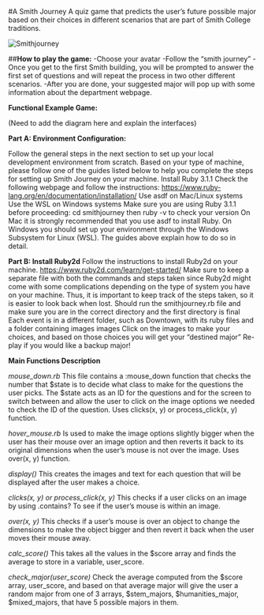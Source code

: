 #A Smith Journey
A quiz game that predicts the user’s future possible major based on their choices in different scenarios that are part of Smith College traditions. 

![Smithjourney]()

##**How to play the game:**
-Choose your avatar
-Follow the “smith journey”
-Once you get to the first Smith building, you will be prompted to answer the first set of questions and will repeat the process in two other different scenarios.
-After you are done, your suggested major will pop up with some information about the department webpage. 

**Functional Example Game:**

(Need to add the diagram here and explain the interfaces)

**Part A: Environment Configuration:**

Follow the general steps in the next section to set up your local development environment from scratch. Based on your type of machine, please follow one of the guides listed below to help you complete the steps for setting up Smith Journey on your machine.
Install Ruby 3.1.1
Check the following webpage and follow the instructions: https://www.ruby-lang.org/en/documentation/installation/
Use asdf on Mac/Linux systems
Use the WSL on Windows systems
Make sure you are using Ruby 3.1.1 before proceeding:
cd smithjourney  then ruby -v to check your version
On Mac it is strongly recommended that you use asdf to install Ruby. On Windows you should set up your environment through the Windows Subsystem for Linux (WSL). The guides above explain how to do so in detail.

**Part B: Install Ruby2d**
Follow the instructions to install Ruby2d on your machine. 
https://www.ruby2d.com/learn/get-started/
Make sure to keep a separate file with both the commands and steps taken since Ruby2d might come with some complications depending on the type of system you have on your machine. Thus, it is important to keep track of the steps taken, so it is easier to look back when lost.
Should run the smithjourney.rb file and make sure you are in the correct directory and the first directory is final
Each event is in a different folder, such as Downtown, with its ruby files and a folder containing images images 
Click on the images to make your choices, and based on those choices you will get your “destined major” 
Re-play if you would like a backup major! 


**Main Functions Description**

*mouse_down.rb*
This file contains a :mouse_down function that checks the number that $state is to decide what class to make for the questions the user picks. The $state acts as an ID for the questions and for the screen to switch between and allow the user to click on the image options we needed to check the ID of the question. Uses clicks(x, y) or process_click(x, y) function.

*hover_mouse.rb*
Is used to make the image options slightly bigger when the user has their mouse over an image option and then reverts it back to its original dimensions when the user’s mouse is not over the image. Uses over(x, y) function.

*display()*
This creates the images and text for each question that will be displayed after the user makes a choice. 

*clicks(x, y) or process_click(x, y)*
This checks if a user clicks on an image by using .contains? To see if the user’s mouse is within an image. 

*over(x, y)*
This checks if a user’s mouse is over an object to change the dimensions to make the object bigger and then revert it back when the user moves their mouse away. 

*calc_score()*
This takes all the values in the $score array and finds the average to store in a variable, user_score.

*check_major(user_score)*
Check the average computed from the $score array, user_score, and based on that average major will give the user a random major from one of 3 arrays, $stem_majors, $humanities_major, $mixed_majors, that have 5 possible majors in them. 

